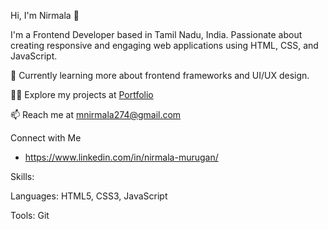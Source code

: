  Hi, I'm Nirmala 👋

 
I'm a Frontend Developer based in Tamil Nadu, India. Passionate about creating responsive and engaging web applications using HTML, CSS, and JavaScript.

🌱 Currently learning more about frontend frameworks and UI/UX design.

👨‍💻 Explore my projects at [Portfolio](https://nirmala-portfolio.web.app/)

📫 Reach me at mnirmala274@gmail.com

 Connect with Me
- https://www.linkedin.com/in/nirmala-murugan/

Skills:

Languages: HTML5, CSS3, JavaScript

Tools: Git
 
 
 
 
 
